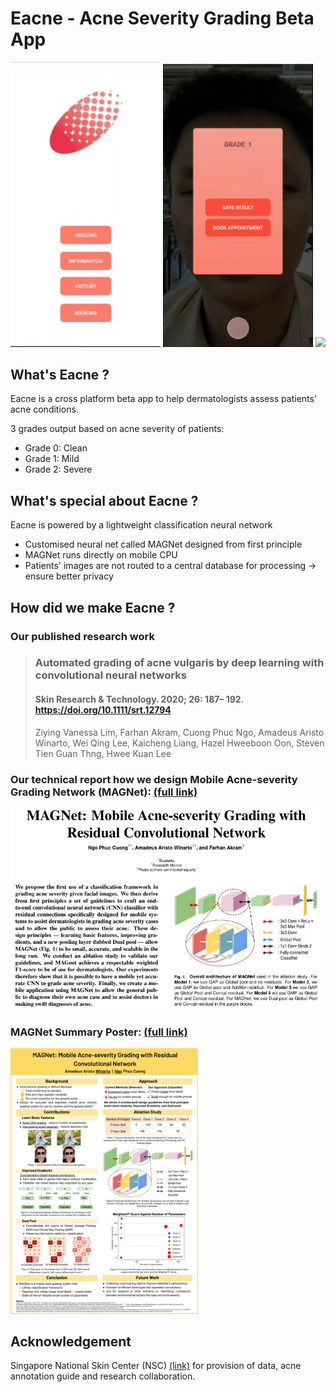 # Eacne - Acne Severity Grading Beta App

<span><img src="resources/app_1.png" width="240"/></span>
<span><img src="resources/app_2.png" width="240"/></span>
<span><img src="resources/app_3.gif" width="255"/></span>


## What's Eacne ?
Eacne is a cross platform beta app to help dermatologists assess patients' acne conditions.

3 grades output based on acne severity of patients:
- Grade 0: Clean
- Grade 1: Mild
- Grade 2: Severe


## What's special about Eacne ?
Eacne is powered by a lightweight classification neural network
- Customised neural net called MAGNet designed from first principle
- MAGNet runs directly on mobile CPU
- Patients' images are not routed to a central database for processing -> ensure better privacy


## How did we make Eacne ?
### Our published research work
> ### Automated grading of acne vulgaris by deep learning with convolutional neural networks
> #### Skin Research & Technology. 2020; 26: 187– 192. https://doi.org/10.1111/srt.12794
> Ziying Vanessa Lim, Farhan Akram, Cuong Phuc Ngo, Amadeus Aristo Winarto, Wei Qing Lee, Kaicheng Liang, Hazel Hweeboon Oon, Steven Tien Guan Thng, Hwee Kuan Lee


### Our technical report how we design Mobile Acne-severity Grading Network (MAGNet): [(full link)](https://drive.google.com/file/d/16fMoO-TsQ8kdw0IQVeG4sEh6rHxWNLVi/view?usp=sharing)
<img src="resources/technical_report.png" width="500"/>

### MAGNet Summary Poster: [(full link)](https://drive.google.com/file/d/12eHP8VXvuZFE5Z81SLjhBBwN3pj9_DGv/view?usp=sharing)
<img src="resources/summary_poster.png" width="300"/>

## Acknowledgement
Singapore National Skin Center (NSC) [(link)](https://www.nsc.com.sg/Pages/index.aspx) for provision of data, acne annotation guide and research collaboration.
